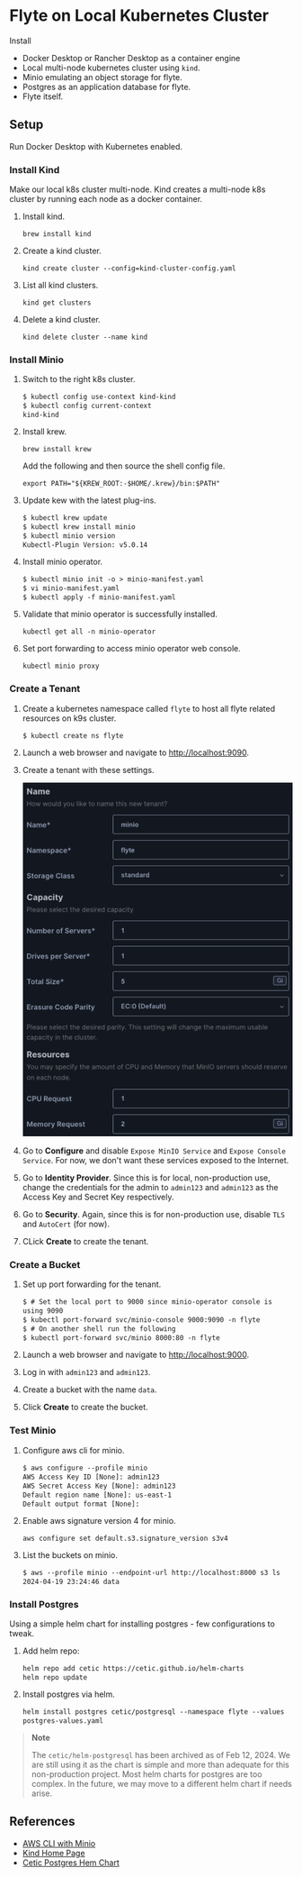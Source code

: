 # Flyte on Local Kubernetes Cluster

Install

* Docker Desktop or Rancher Desktop as a container engine
* Local multi-node kubernetes cluster using `kind`. 
* Minio emulating an object storage for flyte.
* Postgres as an application database for flyte.
* Flyte itself.

## Setup

Run Docker Desktop with Kubernetes enabled.

### Install Kind

Make our local k8s cluster multi-node. Kind creates a multi-node k8s cluster by running each node as a docker container.

1. Install kind.

   ```shell
   brew install kind
   ```
   
1. Create a kind cluster.

   ```shell
   kind create cluster --config=kind-cluster-config.yaml
   ```

1. List all kind clusters.

   ```shell
   kind get clusters
   ```

1. Delete a kind cluster.

   ```shell
   kind delete cluster --name kind
   ```

### Install Minio

1. Switch to the right k8s cluster.

   ```shell
   $ kubectl config use-context kind-kind
   $ kubectl config current-context
   kind-kind
   ```
   
1. Install krew.

   ```shell
   brew install krew
   ```
   
   Add the following and then source the shell config file.

   ```shell
   export PATH="${KREW_ROOT:-$HOME/.krew}/bin:$PATH"
   ```
   
1. Update kew with the latest plug-ins.

   ```shell
   $ kubectl krew update
   $ kubectl krew install minio
   $ kubectl minio version
   Kubectl-Plugin Version: v5.0.14
   ```

1. Install minio operator.

   ```shell
   $ kubectl minio init -o > minio-manifest.yaml
   $ vi minio-manifest.yaml
   $ kubectl apply -f minio-manifest.yaml
   ```

1. Validate that minio operator is successfully installed.

   ```shell
   kubectl get all -n minio-operator
   ```

1. Set port forwarding to access minio operator web console.

   ```shell
   kubectl minio proxy
   ```

### Create a Tenant

1. Create a kubernetes namespace called `flyte` to host all flyte related resources on k9s cluster.

   ```shell
   $ kubectl create ns flyte
   ```

1. Launch a web browser and navigate to <http://localhost:9090>.

1. Create a tenant with these settings. 

   ![Create minio tenant setup](images/minio-create-tenant-setup.png)

1. Go to **Configure** and disable `Expose MinIO Service` and `Expose Console Service`. For now, we don't want these services exposed to the Internet.

1. Go to **Identity Provider**. Since this is for local, non-production use, change the credentials for the admin to `admin123` and `admin123` as the Access Key and Secret Key respectively.

1. Go to **Security**. Again, since this is for non-production use, disable `TLS` and `AutoCert` (for now).

1. CLick **Create** to create the tenant.

### Create a Bucket

1. Set up port forwarding for the tenant.

   ```shell
   $ # Set the local port to 9000 since minio-operator console is using 9090
   $ kubectl port-forward svc/minio-console 9000:9090 -n flyte
   $ # On another shell run the following
   $ kubectl port-forward svc/minio 8000:80 -n flyte
   ```

1. Launch a web browser and navigate to <http://localhost:9000>.

1. Log in with `admin123` and `admin123`.

1. Create a bucket with the name `data`.

1. Click **Create** to create the bucket.

### Test Minio

1. Configure aws cli for minio.

   ```shell
   $ aws configure --profile minio
   AWS Access Key ID [None]: admin123
   AWS Secret Access Key [None]: admin123
   Default region name [None]: us-east-1
   Default output format [None]:
   ```

1. Enable aws signature version 4 for minio.

   ```shell
   aws configure set default.s3.signature_version s3v4
   ```

1. List the buckets on minio.

   ```shell
   $ aws --profile minio --endpoint-url http://localhost:8000 s3 ls
   2024-04-19 23:24:46 data
   ```

### Install Postgres

Using a simple helm chart for installing postgres - few configurations to tweak.

1. Add helm repo:

   ```shell
   helm repo add cetic https://cetic.github.io/helm-charts
   helm repo update
   ```

1. Install postgres via helm.

   ```shell
   helm install postgres cetic/postgresql --namespace flyte --values postgres-values.yaml
   ```

> **Note**
> 
> The `cetic/helm-postgresql` has been archived as of Feb 12, 2024. We are still using it as the chart is simple and more than adequate for this non-production project. Most helm charts for postgres are too complex. In the future, we may move to a different helm chart if needs arise.

## References

* [AWS CLI with Minio](https://min.io/docs/minio/linux/integrations/aws-cli-with-minio.html)
* [Kind Home Page](https://kind.sigs.k8s.io/)
* [Cetic Postgres Hem Chart](https://github.com/cetic/helm-postgresql)
